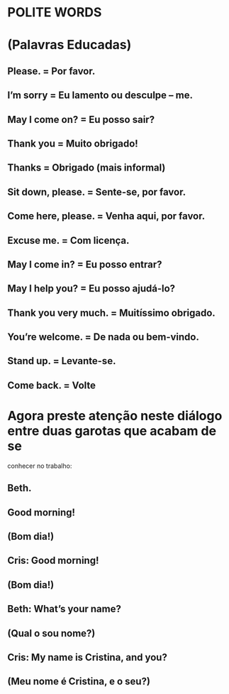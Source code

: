 # POLITE WORDS 

# (Palavras Educadas)


## Please. = Por favor. 

## I’m sorry = Eu lamento ou desculpe – me. 

## May I come on? = Eu posso sair?

## Thank you = Muito obrigado! 

## Thanks = Obrigado (mais informal) 

## Sit down, please. = Sente-se, por favor. 

## Come here, please. = Venha aqui, por favor. 

## Excuse me. = Com licença. 

## May I come in? = Eu posso entrar? 


## May I help you? = Eu posso ajudá-lo? 

## Thank you very much. = Muitíssimo obrigado. 

## You’re welcome. = De nada ou bem-vindo. 

## Stand up. = Levante-se. 

##  Come back. = Volte


# Agora preste atenção neste diálogo entre duas garotas que acabam de se 

conhecer no trabalho: 

## Beth.

##  Good morning! 

## (Bom dia!) 

## Cris: Good morning! 

## (Bom dia!) 

## Beth: What’s your name? 

## (Qual o sou nome?) 

## Cris: My name is Cristina, and you? 

## (Meu nome é Cristina, e o seu?)
